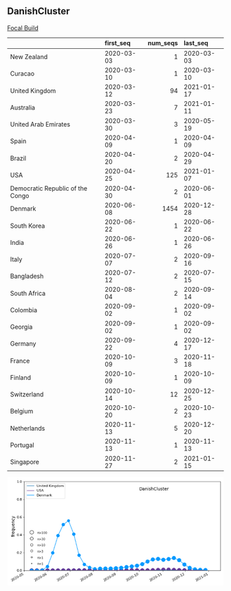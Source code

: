 

## DanishCluster
[Focal Build](https://nextstrain.org/groups/neherlab/ncov/DanishCluster?f_country=Denmark)

|                                  | first_seq   |   num_seqs | last_seq   |
|:---------------------------------|:------------|-----------:|:-----------|
| New Zealand                      | 2020-03-03  |          1 | 2020-03-03 |
| Curacao                          | 2020-03-10  |          1 | 2020-03-10 |
| United Kingdom                   | 2020-03-12  |         94 | 2021-01-17 |
| Australia                        | 2020-03-23  |          7 | 2021-01-11 |
| United Arab Emirates             | 2020-03-30  |          3 | 2020-05-19 |
| Spain                            | 2020-04-09  |          1 | 2020-04-09 |
| Brazil                           | 2020-04-20  |          2 | 2020-04-29 |
| USA                              | 2020-04-25  |        125 | 2021-01-07 |
| Democratic Republic of the Congo | 2020-04-30  |          2 | 2020-06-01 |
| Denmark                          | 2020-06-08  |       1454 | 2020-12-28 |
| South Korea                      | 2020-06-22  |          1 | 2020-06-22 |
| India                            | 2020-06-26  |          1 | 2020-06-26 |
| Italy                            | 2020-07-07  |          2 | 2020-09-16 |
| Bangladesh                       | 2020-07-12  |          2 | 2020-07-15 |
| South Africa                     | 2020-08-04  |          2 | 2020-09-14 |
| Colombia                         | 2020-09-02  |          1 | 2020-09-02 |
| Georgia                          | 2020-09-02  |          1 | 2020-09-02 |
| Germany                          | 2020-09-22  |          4 | 2020-12-17 |
| France                           | 2020-10-09  |          3 | 2020-11-18 |
| Finland                          | 2020-10-09  |          1 | 2020-10-09 |
| Switzerland                      | 2020-10-14  |         12 | 2020-12-25 |
| Belgium                          | 2020-10-20  |          2 | 2020-10-23 |
| Netherlands                      | 2020-11-13  |          5 | 2020-12-20 |
| Portugal                         | 2020-11-13  |          1 | 2020-11-13 |
| Singapore                        | 2020-11-27  |          2 | 2021-01-15 |

![Overall trends DanishCluster](/overall_trends_figures/overall_trends_DanishCluster.png)